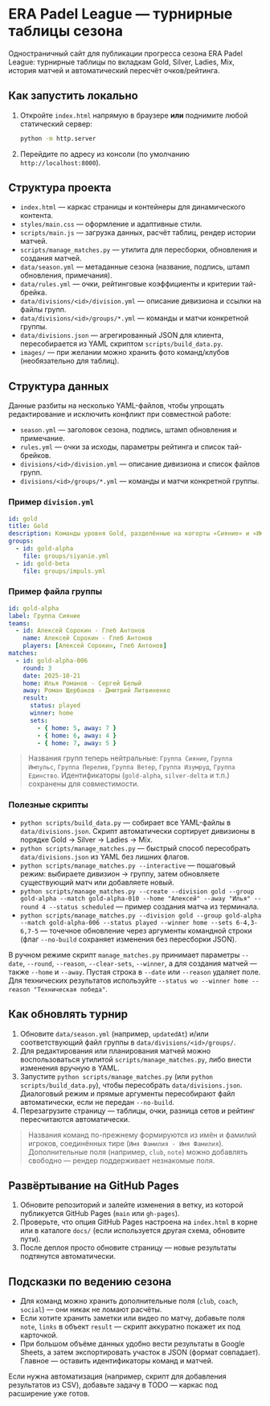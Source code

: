 # ERA Padel League — турнирные таблицы сезона

Одностраничный сайт для публикации прогресса сезона ERA Padel League: турнирные таблицы по вкладкам Gold, Silver, Ladies, Mix, история матчей и автоматический пересчёт очков/рейтинга.

## Как запустить локально

1. Откройте `index.html` напрямую в браузере **или** поднимите любой статический сервер:
   ```bash
   python -m http.server
   ```
2. Перейдите по адресу из консоли (по умолчанию `http://localhost:8000`).

## Структура проекта

- `index.html` — каркас страницы и контейнеры для динамического контента.
- `styles/main.css` — оформление и адаптивные стили.
- `scripts/main.js` — загрузка данных, расчёт таблиц, рендер истории матчей.
- `scripts/manage_matches.py` — утилита для пересборки, обновления и создания матчей.
- `data/season.yml` — метаданные сезона (название, подпись, штамп обновления, примечания).
- `data/rules.yml` — очки, рейтинговые коэффициенты и критерии тай-брейка.
- `data/divisions/<id>/division.yml` — описание дивизиона и ссылки на файлы групп.
- `data/divisions/<id>/groups/*.yml` — команды и матчи конкретной группы.
- `data/divisions.json` — агрегированный JSON для клиента, пересобирается из YAML скриптом `scripts/build_data.py`.
- `images/` — при желании можно хранить фото команд/клубов (необязательно для таблиц).

## Структура данных

Данные разбиты на несколько YAML-файлов, чтобы упрощать редактирование и исключить конфликт при совместной работе:

- `season.yml` — заголовок сезона, подпись, штамп обновления и примечание.
- `rules.yml` — очки за исходы, параметры рейтинга и список тай-брейков.
- `divisions/<id>/division.yml` — описание дивизиона и список файлов групп.
- `divisions/<id>/groups/*.yml` — команды и матчи конкретной группы.

### Пример `division.yml`

```yaml
id: gold
title: Gold
description: Команды уровня Gold, разделённые на когорты «Сияние» и «Импульс».
groups:
  - id: gold-alpha
    file: groups/siyanie.yml
  - id: gold-beta
    file: groups/impuls.yml
```

### Пример файла группы

```yaml
id: gold-alpha
label: Группа Сияние
teams:
  - id: Алексей Сорокин - Глеб Антонов
    name: Алексей Сорокин - Глеб Антонов
    players: [Алексей Сорокин, Глеб Антонов]
matches:
  - id: gold-alpha-006
    round: 3
    date: 2025-10-21
    home: Илья Романов - Сергей Белый
    away: Роман Щербаков - Дмитрий Литвиненко
    result:
      status: played
      winner: home
      sets:
        - { home: 5, away: 7 }
        - { home: 6, away: 4 }
        - { home: 7, away: 5 }
```

> Названия групп теперь нейтральные: `Группа Сияние`, `Группа Импульс`, `Группа Перелив`, `Группа Ветер`, `Группа Изумруд`, `Группа Единство`. Идентификаторы (`gold-alpha`, `silver-delta` и т.п.) сохранены для совместимости.

### Полезные скрипты

- `python scripts/build_data.py` — собирает все YAML-файлы в `data/divisions.json`. Скрипт автоматически сортирует дивизионы в порядке Gold → Silver → Ladies → Mix.
- `python scripts/manage_matches.py` — быстрый способ пересобрать `data/divisions.json` из YAML без лишних флагов.
- `python scripts/manage_matches.py --interactive` — пошаговый режим: выбираете дивизион → группу, затем обновляете существующий матч или добавляете новый.
- `python scripts/manage_matches.py --create --division gold --group gold-alpha --match gold-alpha-010 --home "Алексей" --away "Илья" --round 4 --status scheduled` — пример создания матча из терминала.
- `python scripts/manage_matches.py --division gold --group gold-alpha --match gold-alpha-006 --status played --winner home --sets 6-4,3-6,7-5` — точечное обновление через аргументы командной строки (флаг `--no-build` сохраняет изменения без пересборки JSON).

В ручном режиме скрипт `manage_matches.py` принимает параметры `--date`, `--round`, `--reason`, `--clear-sets`, `--winner`, а для создания матчей — также `--home` и `--away`. Пустая строка в `--date` или `--reason` удаляет поле. Для технических результатов используйте `--status wo --winner home --reason "Техническая победа"`.

## Как обновлять турнир

1. Обновите `data/season.yml` (например, `updatedAt`) и/или соответствующий файл группы в `data/divisions/<id>/groups/`.
2. Для редактирования или планирования матчей можно воспользоваться утилитой `scripts/manage_matches.py`, либо внести изменения вручную в YAML.
3. Запустите `python scripts/manage_matches.py` (или `python scripts/build_data.py`), чтобы пересобрать `data/divisions.json`. Диалоговый режим и прямые аргументы пересобирают файл автоматически, если не передан `--no-build`.
4. Перезагрузите страницу — таблицы, очки, разница сетов и рейтинг пересчитаются автоматически.

> Названия команд по-прежнему формируются из имён и фамилий игроков, соединённых тире (`Имя Фамилия - Имя Фамилия`). Дополнительные поля (например, `club`, `note`) можно добавлять свободно — рендер поддерживает незнакомые поля.

## Развёртывание на GitHub Pages

1. Обновите репозиторий и залейте изменения в ветку, из которой публикуется GitHub Pages (`main` или `gh-pages`).
2. Проверьте, что опция GitHub Pages настроена на `index.html` в корне или в каталоге `docs/` (если используется другая схема, обновите пути).
3. После деплоя просто обновите страницу — новые результаты подтянутся автоматически.

## Подсказки по ведению сезона

- Для команд можно хранить дополнительные поля (`club`, `coach`, `social`) — они никак не ломают расчёты.
- Если хотите хранить заметки или видео по матчу, добавьте поля `note`, `links` в объект `result` — скрипт аккуратно покажет их под карточкой.
- При большом объёме данных удобно вести результаты в Google Sheets, а затем экспортировать участок в JSON (формат совпадает). Главное — оставить идентификаторы команд и матчей.

Если нужна автоматизация (например, скрипт для добавления результатов из CSV), добавьте задачу в TODO — каркас под расширение уже готов.
